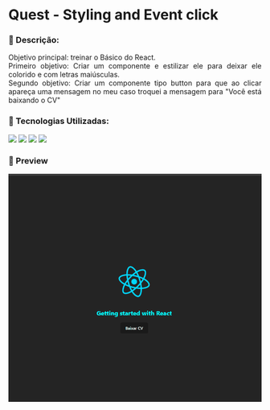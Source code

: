 # Quest - Styling and Event click

### 📜 Descrição:

<p align="justify">
    Objetivo principal: treinar o Básico do React. 
    <br>
    Primeiro objetivo: Criar um componente e estilizar ele para deixar ele colorido e com letras maiúsculas.
    <br>
    Segundo objetivo: Criar um componente tipo button para que ao clicar apareça uma mensagem no meu caso troquei a mensagem para "Você está baixando o CV"
</p>

### 🚀 Tecnologias Utilizadas:

<div>
    <img src="https://img.shields.io/badge/HTML-0c1014?style=for-the-badge&logo=html5">
    <img src="https://img.shields.io/badge/CSS-0c1014?style=for-the-badge&logo=css3&logoColor=1572B6">
    <img src="https://img.shields.io/badge/JS-0c1014?style=for-the-badge&logo=javascript">
    <img src="https://shields.io/badge/react-black?logo=react&style=for-the-badge">
</div>

### 📸 Preview

<img src="./design/react-base.gif">